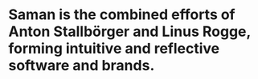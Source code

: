 # Saman is the combined efforts of Anton Stallbörger and Linus Rogge, forming intuitive and reflective software and brands.
